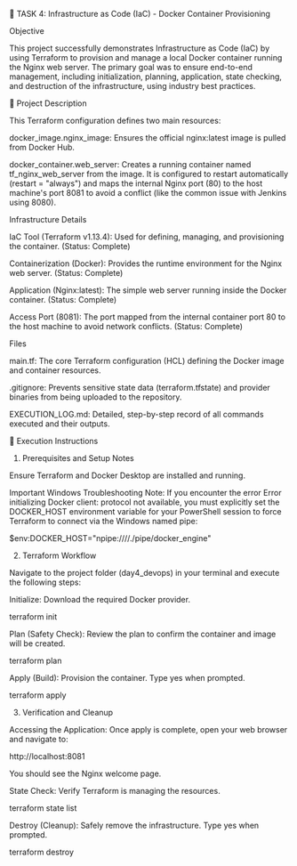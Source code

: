 🤖 TASK 4: Infrastructure as Code (IaC) - Docker Container Provisioning

Objective

This project successfully demonstrates Infrastructure as Code (IaC) by using Terraform to provision and manage a local Docker container running the Nginx web server. The primary goal was to ensure end-to-end management, including initialization, planning, application, state checking, and destruction of the infrastructure, using industry best practices.

📝 Project Description

This Terraform configuration defines two main resources:

docker_image.nginx_image: Ensures the official nginx:latest image is pulled from Docker Hub.

docker_container.web_server: Creates a running container named tf_nginx_web_server from the image. It is configured to restart automatically (restart = "always") and maps the internal Nginx port (80) to the host machine's port 8081 to avoid a conflict (like the common issue with Jenkins using 8080).

Infrastructure Details

IaC Tool (Terraform v1.13.4): Used for defining, managing, and provisioning the container. (Status: Complete)

Containerization (Docker): Provides the runtime environment for the Nginx web server. (Status: Complete)

Application (Nginx:latest): The simple web server running inside the Docker container. (Status: Complete)

Access Port (8081): The port mapped from the internal container port 80 to the host machine to avoid network conflicts. (Status: Complete)

Files

main.tf: The core Terraform configuration (HCL) defining the Docker image and container resources.

.gitignore: Prevents sensitive state data (terraform.tfstate) and provider binaries from being uploaded to the repository.

EXECUTION_LOG.md: Detailed, step-by-step record of all commands executed and their outputs.

🚀 Execution Instructions

1. Prerequisites and Setup Notes

Ensure Terraform and Docker Desktop are installed and running.

Important Windows Troubleshooting Note:
If you encounter the error Error initializing Docker client: protocol not available, you must explicitly set the DOCKER_HOST environment variable for your PowerShell session to force Terraform to connect via the Windows named pipe:

$env:DOCKER_HOST="npipe:////./pipe/docker_engine"



2. Terraform Workflow

Navigate to the project folder (day4_devops) in your terminal and execute the following steps:

Initialize: Download the required Docker provider.

terraform init



Plan (Safety Check): Review the plan to confirm the container and image will be created.

terraform plan



Apply (Build): Provision the container. Type yes when prompted.

terraform apply



3. Verification and Cleanup

Accessing the Application:
Once apply is complete, open your web browser and navigate to:

http://localhost:8081



You should see the Nginx welcome page.

State Check: Verify Terraform is managing the resources.

terraform state list



Destroy (Cleanup): Safely remove the infrastructure. Type yes when prompted.

terraform destroy

